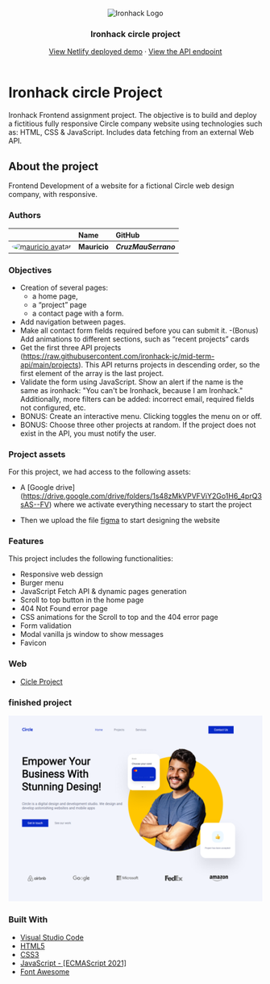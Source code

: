 <br>

<div align="center"> 
    <img src="https://user-images.githubusercontent.com/23629340/40541063-a07a0a8a-601a-11e8-91b5-2f13e4e6b441.png" alt="Ironhack Logo">
    <h3 align="center">Ironhack circle project</h3>
    <div align="center">
        <a href="https://ironhack-midtermproject.netlify.app">View Netlify deployed demo</a>
        ·
        <a href="https://raw.githubusercontent.com/ironhack-jc/mid-term-api/main/projects">View the API endpoint</a>
    </div>
</div>

<br>

# Ironhack circle Project

Ironhack Frontend assignment project. The objective is to build and deploy a fictitious fully responsive Circle company website using technologies such as: HTML, CSS & JavaScript. Includes data fetching from an external Web API.


## About the project

Frontend Development of a website for a fictional Circle web design company, with responsive.

### Authors

|                     | Name                | GitHub              |
| :------------------ | :------------------ | :------------------ |
| <a href="https://github.com/CruzMauSerrano"><img src="https://avatars.githubusercontent.com/u/170109050?s=400&v=4" width="60" height="60" style="border-radius: 50%" alt="mauricio avatar"></a> | **Mauricio** |  ***CruzMauSerrano*** |

### Objectives

- Creation of several pages:
  - a home page,
  - a “project” page 
  - a contact page with a form.
- Add navigation between pages.
- Make all contact form fields required before you can submit it.
-(Bonus) Add animations to different sections, such as “recent projects” cards
- Get the first three API projects (https://raw.githubusercontent.com/ironhack-jc/mid-term-api/main/projects). This API returns projects in descending order, so the first element of the array is the last project.
- Validate the form using JavaScript. Show an alert if the name is the same as ironhack: "You can't be Ironhack, because I am Ironhack." Additionally, more filters can be added: incorrect email, required fields not configured, etc.
- BONUS: Create an interactive menu. Clicking toggles the menu on or off.
- BONUS: Choose three other projects at random. If the project does not exist in the API, you must notify the user.

### Project assets

For this project, we had access to the following assets:
- A [Google drive] (https://drive.google.com/drive/folders/1s48zMkVPVFViY2Go1H6_4prQ3sAS--FV) where we activate everything necessary to start the project

- Then we upload the file [figma](https://www.figma.com/design/CChRJFRVb0PP1fd143qoAp/mid-term-project?node-id=29-110&t=AaljQZRxeeIkoeu6-0) to start designing the website


### Features

This project includes the following functionalities:

- Responsive web dessign
- Burger menu
- JavaScript Fetch API & dynamic pages generation
- Scroll to top button in the home page
- 404 Not Found error page
- CSS animations for the Scroll to top and the 404 error page
- Form validation
- Modal vanilla js window to show messages
- Favicon
### Web

- <a href="https://circle-project-mau.netlify.app/" target="_blank">Cicle Project</a>

### finished project

![projectCircleAgency](./assets/readme/circle_agency.png)

### Built With

- <a href="https://code.visualstudio.com/" target="_blank">Visual Studio Code</a>
- <a href="https://developer.mozilla.org/es/docs/Glossary/HTML5" target="_blank">HTML5</a>
- <a href="https://developer.mozilla.org/es/docs/Web/CSS" target="_blank">CSS3</a>
- <a href="https://developer.mozilla.org/es/docs/Web/JavaScript" target="_blank">JavaScript - [ECMAScript 2021]</a>
- <a href="https://fontawesome.com/" target="_blank">Font Awesome</a>
